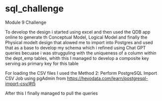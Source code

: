 # sql_challenge
Module 9 Challenge

To develop the design i started using excel and then used the QDB app online to generate th Conceptual Model, Logical Model and finally the Physical modelt design that alowed me to import into Postgres and used that as a base to develop my schema which i refined using Chat GPT queries becuase i was strugguling with the uniqueness of a column within the dept_emp tables, whith this I managed to develop a composite key serving as primary key for this table

For loading the CSV files I used the Method 2: Perform PostgreSQL Import CSV Job using pgAdmin from https://hevodata.com/learn/postgresql-import-csv/#t5

After this I finally managed to pull the queries
